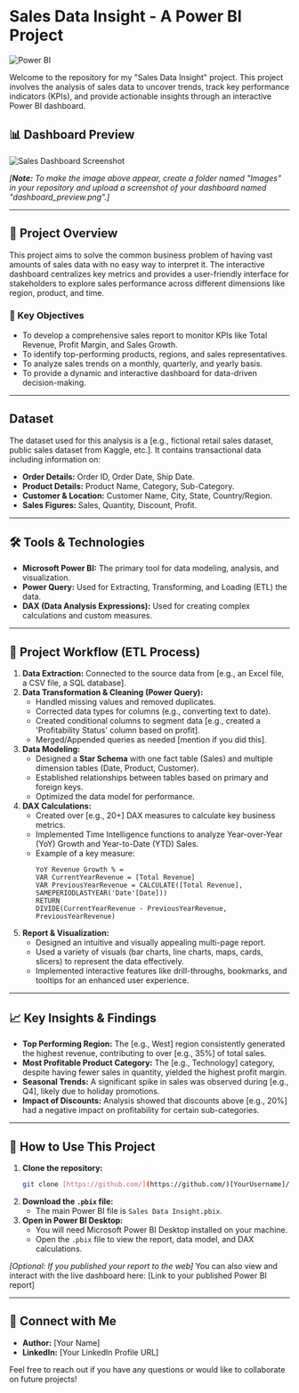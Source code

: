 # Sales Data Insight - A Power BI Project

![Power BI](https://img.shields.io/badge/Power%20BI-F2C811?style=for-the-badge&logo=powerbi&logoColor=black)

Welcome to the repository for my "Sales Data Insight" project. This project involves the analysis of sales data to uncover trends, track key performance indicators (KPIs), and provide actionable insights through an interactive Power BI dashboard.

## 📊 Dashboard Preview

![Sales Dashboard Screenshot](./Images/dashboard_preview.png)

*[**Note:** To make the image above appear, create a folder named "Images" in your repository and upload a screenshot of your dashboard named "dashboard_preview.png".]*

---

## 📝 Project Overview

This project aims to solve the common business problem of having vast amounts of sales data with no easy way to interpret it. The interactive dashboard centralizes key metrics and provides a user-friendly interface for stakeholders to explore sales performance across different dimensions like region, product, and time.

### 🎯 Key Objectives
- To develop a comprehensive sales report to monitor KPIs like Total Revenue, Profit Margin, and Sales Growth.
- To identify top-performing products, regions, and sales representatives.
- To analyze sales trends on a monthly, quarterly, and yearly basis.
- To provide a dynamic and interactive dashboard for data-driven decision-making.

---

## Dataset

The dataset used for this analysis is a [e.g., fictional retail sales dataset, public sales dataset from Kaggle, etc.]. It contains transactional data including information on:
- **Order Details:** Order ID, Order Date, Ship Date.
- **Product Details:** Product Name, Category, Sub-Category.
- **Customer & Location:** Customer Name, City, State, Country/Region.
- **Sales Figures:** Sales, Quantity, Discount, Profit.

---

## 🛠️ Tools & Technologies

- **Microsoft Power BI:** The primary tool for data modeling, analysis, and visualization.
- **Power Query:** Used for Extracting, Transforming, and Loading (ETL) the data.
- **DAX (Data Analysis Expressions):** Used for creating complex calculations and custom measures.

---

## 🔄 Project Workflow (ETL Process)

1.  **Data Extraction:** Connected to the source data from [e.g., an Excel file, a CSV file, a SQL database].
2.  **Data Transformation & Cleaning (Power Query):**
    - Handled missing values and removed duplicates.
    - Corrected data types for columns (e.g., converting text to date).
    - Created conditional columns to segment data [e.g., created a 'Profitability Status' column based on profit].
    - Merged/Appended queries as needed [mention if you did this].
3.  **Data Modeling:**
    - Designed a **Star Schema** with one fact table (Sales) and multiple dimension tables (Date, Product, Customer).
    - Established relationships between tables based on primary and foreign keys.
    - Optimized the data model for performance.
4.  **DAX Calculations:**
    - Created over [e.g., 20+] DAX measures to calculate key business metrics.
    - Implemented Time Intelligence functions to analyze Year-over-Year (YoY) Growth and Year-to-Date (YTD) Sales.
    - Example of a key measure:
      ```dax
      YoY Revenue Growth % = 
      VAR CurrentYearRevenue = [Total Revenue]
      VAR PreviousYearRevenue = CALCULATE([Total Revenue], SAMEPERIODLASTYEAR('Date'[Date]))
      RETURN
      DIVIDE(CurrentYearRevenue - PreviousYearRevenue, PreviousYearRevenue)
      ```
5.  **Report & Visualization:**
    - Designed an intuitive and visually appealing multi-page report.
    - Used a variety of visuals (bar charts, line charts, maps, cards, slicers) to represent the data effectively.
    - Implemented interactive features like drill-throughs, bookmarks, and tooltips for an enhanced user experience.

---

## 📈 Key Insights & Findings

- **Top Performing Region:** The [e.g., West] region consistently generated the highest revenue, contributing to over [e.g., 35%] of total sales.
- **Most Profitable Product Category:** The [e.g., Technology] category, despite having fewer sales in quantity, yielded the highest profit margin.
- **Seasonal Trends:** A significant spike in sales was observed during [e.g., Q4], likely due to holiday promotions.
- **Impact of Discounts:** Analysis showed that discounts above [e.g., 20%] had a negative impact on profitability for certain sub-categories.

---

## 🚀 How to Use This Project

1.  **Clone the repository:**
    ```bash
    git clone [https://github.com/](https://github.com/)[YourUsername]/[YourRepoName].git
    ```
2.  **Download the `.pbix` file:**
    - The main Power BI file is `Sales Data Insight.pbix`.
3.  **Open in Power BI Desktop:**
    - You will need Microsoft Power BI Desktop installed on your machine.
    - Open the `.pbix` file to view the report, data model, and DAX calculations.

*[Optional: If you published your report to the web]*
You can also view and interact with the live dashboard here: [Link to your published Power BI report]

---

## 🔗 Connect with Me

- **Author:** [Your Name]
- **LinkedIn:** [Your LinkedIn Profile URL]

Feel free to reach out if you have any questions or would like to collaborate on future projects!
